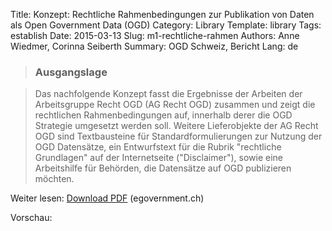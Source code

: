Title: Konzept: Rechtliche Rahmenbedingungen zur Publikation von Daten als Open Government Data (OGD)
Category: Library
Template: library
Tags: establish
Date: 2015-03-13
Slug: m1-rechtliche-rahmen
Authors: Anne Wiedmer, Corinna Seiberth
Summary: OGD Schweiz, Bericht
Lang: de

> ### Ausgangslage

> Das nachfolgende Konzept fasst die Ergebnisse der Arbeiten der Arbeitsgruppe Recht OGD (AG Recht OGD) zusammen und zeigt die rechtlichen Rahmenbedingungen auf, innerhalb derer die OGD Strategie umgesetzt werden soll. Weitere Lieferobjekte der AG Recht OGD sind Textbausteine für Standardformulierungen zur Nutzung der OGD Datensätze, ein Entwurfstext für die Rubrik "rechtliche Grundlagen" auf der Internetseite ("Disclaimer"), sowie eine Arbeitshilfe für Behörden, die Datensätze auf OGD publizieren möchten.

Weiter lesen: [Download PDF](http://www.egovernment.ch/umsetzung/00881/00883/01112/index.html?lang=de&download=NHzLpZeg7t,lnp6I0NTU042l2Z6ln1acy4Zn4Z2qZpnO2Yuq2Z6gpJCDdYR_gGym162epYbg2c_JjKbNoKSn6A--) (egovernment.ch)

Vorschau:

<object data="http://www.egovernment.ch/umsetzung/00881/00883/01112/index.html?lang=de&download=NHzLpZeg7t,lnp6I0NTU042l2Z6ln1acy4Zn4Z2qZpnO2Yuq2Z6gpJCDdYR_gGym162epYbg2c_JjKbNoKSn6A--" type="application/pdf" width="100%" height="50%"></object>
